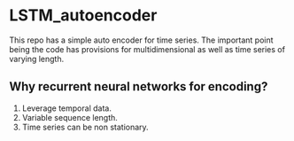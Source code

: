 # LSTM_autoencoder
This repo has a simple auto encoder for time series. The important point being the code has provisions for multidimensional as well as time series of varying length. 

## Why recurrent neural networks for encoding?
1. Leverage temporal data.
2. Variable sequence length.
3. Time series can be non stationary.
